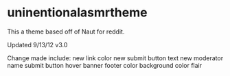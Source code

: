# uninentionalasmrtheme
This a theme based off of Naut for reddit.

Updated 9/13/12 v3.0

Change made include:
new link color
new submit button text
new moderator name
submit button hover banner
footer color
background color
flair
